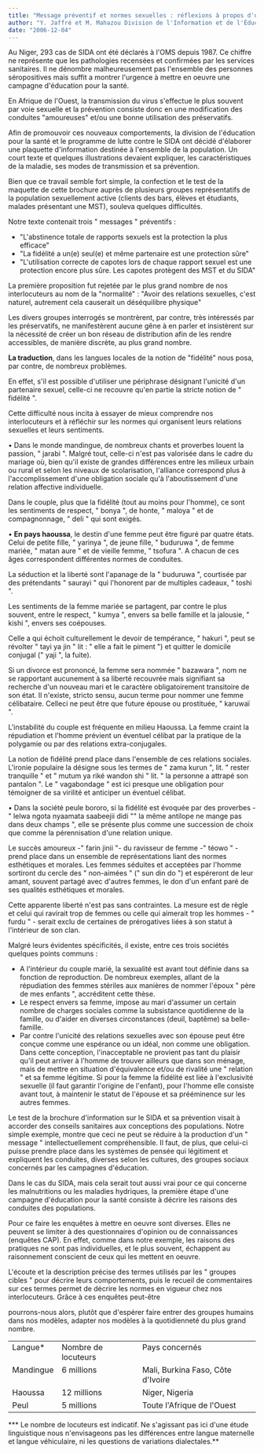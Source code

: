 ```yaml
---
title: "Message préventif et normes sexuelles : réflexions à propos d'un texte d'information sur la prévention du SIDA"
author: "Y. Jaffré et M. Mahazou Division de l'Information et de l'Éducation pour la Santé, Niamey, Niger."
date: "2006-12-04"
---
```


Au Niger, 293 cas de SIDA ont été déclarés à l'OMS depuis 1987. Ce chiffre ne représente que les pathologies recensées et confirmées par les services sanitaires. Il ne dénombre malheureusement pas l'ensemble des personnes séropositives mais suffit a montrer l'urgence à mettre en oeuvre une campagne d'éducation pour la santé.

En Afrique de l'Ouest, la transmission du virus s'effectue le plus souvent par voie sexuelle et la prévention consiste donc en une modification des conduites "amoureuses" et/ou une bonne utilisation des préservatifs.

Afin de promouvoir ces nouveaux comportements, la division de l'éducation pour la santé et le programme de lutte contre le SIDA ont décidé d'élaborer une plaquette d'information destinée à l'ensemble de la population. Un court texte et quelques illustrations devaient expliquer, les caractéristiques de la maladie, ses modes de transmission et sa prévention.

Bien que ce travail semble fort simple, la confection et le test de la maquette de cette brochure auprès de plusieurs groupes représentatifs de la population sexuellement active (clients des bars, élèves et étudiants, malades présentant une MST), souleva quelques difficultés.

Notre texte contenait trois " messages " préventifs :

*   "L'abstinence totale de rapports sexuels est la protection la plus efficace"
*   "La fidélité a un(e) seul(e) et même partenaire est une protection sûre"
*   "L'utilisation correcte de capotes lors de chaque rapport sexuel est une protection encore plus sûre. Les capotes protègent des MST et du SIDA"

La première proposition fut rejetée par le plus grand nombre de nos interlocuteurs au nom de la "normalité" : "Avoir des relations sexuelles, c'est naturel, autrement cela causerait un déséquilibre physique"

Les divers groupes interrogés se montrèrent, par contre, très intéressés par les préservatifs, ne manifestèrent aucune gêne à en parler et insistèrent sur la nécessité de créer un bon réseau de distribution afin de les rendre accessibles, de manière discrète, au plus grand nombre.

**La traduction**, dans les langues locales de la notion de "fidélité" nous posa, par contre, de nombreux problèmes.

En effet, s'il est possible d'utiliser une périphrase désignant l'unicité d'un partenaire sexuel, celle-ci ne recouvre qu'en partie la stricte notion de " fidélité ".

Cette difficulté nous incita à essayer de mieux comprendre nos interlocuteurs et à réfléchir sur les normes qui organisent leurs relations sexuelles et leurs sentiments.

• Dans le monde mandingue, de nombreux chants et proverbes louent la passion, " jarabi ". Malgré tout, celle-ci n'est pas valorisée dans le cadre du mariage où, bien qu'il existe de grandes différences entre les milieux urbain ou rural et selon les niveaux de scolarisation, l'alliance correspond plus à l'accomplissement d'une obligation sociale qu'à l'aboutissement d'une relation affective individuelle.

Dans le couple, plus que la fidélité (tout au moins pour l'homme), ce sont les sentiments de respect, " bonya ", de honte, " maloya " et de compagnonnage, " deli " qui sont exigés.

• **En pays haoussa**, le destin d'une femme peut être figuré par quatre états. Celui de petite fille, " yarinya ", de jeune fille, " buduruwa ", de femme mariée, " matan aure " et de vieille femme, " tsofura ". A chacun de ces âges correspondent différentes normes de conduites.

La séduction et la liberté sont l'apanage de la " buduruwa ", courtisée par des prétendants " saurayi " qui l'honorent par de multiples cadeaux, " toshi ".

Les sentiments de la femme mariée se partagent, par contre le plus souvent, entre le respect, " kumya ", envers sa belle famille et la jalousie, " kishi ", envers ses coépouses.

Celle a qui échoit culturellement le devoir de tempérance, " hakuri ", peut se révolter " tayi ya jin " lit : " elle a fait le piment ") et quitter le domicile conjugal (" yaji ", la fuite).

Si un divorce est prononcé, la femme sera nommée " bazawara ", nom ne se rapportant aucunement à sa liberté recouvrée mais signifiant sa recherche d'un nouveau mari et le caractère obligatoirement transitoire de son état. Il n'existe, stricto sensu, aucun terme pour nommer une femme célibataire. Celleci ne peut être que future épouse ou prostituée, " karuwaï ".

L'instabilité du couple est fréquente en milieu Haoussa. La femme craint la répudiation et l'homme prévient un éventuel célibat par la pratique de la polygamie ou par des relations extra-conjugales.

La notion de fidélité prend place dans l'ensemble de ces relations sociales. L'ironie populaire la désigne sous les termes de " zama kurun ", lit. " rester tranquille " et " mutum ya riké wandon shi " lit. " la personne a attrapé son pantalon ". Le " vagabondage " est ici presque une obligation pour témoigner de sa virilité et anticiper un éventuel célibat.

• Dans la société peule bororo, si la fidélité est évoquée par des proverbes - " lelwa ngota nyaamata saabeejii didi "" la même antilope ne mange pas dans deux champs ", elle se présente plus comme une succession de choix que comme la pérennisation d'une relation unique.

Le succès amoureux -" farin jinii "- du ravisseur de femme -" téowo " - prend place dans un ensemble de représentations liant des normes esthétiques et morales. Les femmes séduites et acceptées par l'homme sortiront du cercle des " non-aimées " (" sun din do ") et espéreront de leur amant, souvent partagé avec d'autres femmes, le don d'un enfant paré de ses qualités esthétiques et morales.

Cette apparente liberté n'est pas sans contraintes. La mesure est de règle et celui qui ravirait trop de femmes ou celle qui aimerait trop les hommes - " furdu " - serait exclu de certaines de prérogatives liées à son statut à l'intérieur de son clan.

Malgré leurs évidentes spécificités, il existe, entre ces trois sociétés quelques points communs :

*   A l'intérieur du couple marié, la sexualité est avant tout définie dans sa fonction de reproduction. De nombreux exemples, allant de la répudiation des femmes stériles aux manières de nommer l'époux " père de mes enfants ", accréditent cette thèse.  
*   Le respect envers sa femme, impose au mari d'assumer un certain nombre de charges sociales comme la subsistance quotidienne de la famille, ou d'aider en diverses circonstances (deuil, baptême) sa belle-famille.  
*   Par contre l'unicité des relations sexuelles avec son épouse peut être conçue comme une espérance ou un idéal, non comme une obligation. Dans cette conception, l'inacceptable ne provient pas tant du plaisir qu'il peut arriver à l'homme de trouver ailleurs que dans son ménage, mais de mettre en situation d'équivalence et/ou de rivalité une " relation " et sa femme légitime. Si pour la femme la fidélité est liée à l'exclusivité sexuelle (il faut garantir l'origine de l'enfant), pour l'homme elle consiste avant tout, à maintenir le statut de l'épouse et sa prééminence sur les autres femmes.

Le test de la brochure d'information sur le SIDA et sa prévention visait à accorder des conseils sanitaires aux conceptions des populations. Notre simple exemple, montre que ceci ne peut se réduire à la production d'un " message " intellectuellement compréhensible. Il faut, de plus, que celui-ci puisse prendre place dans les systèmes de pensée qui légitiment et expliquent les conduites, diverses selon les cultures, des groupes sociaux concernés par les campagnes d'éducation.

Dans le cas du SIDA, mais cela serait tout aussi vrai pour ce qui concerne les malnutritions ou les maladies hydriques, la première étape d'une campagne d'éducation pour la santé consiste à décrire les raisons des conduites des populations.

Pour ce faire les enquêtes à mettre en oeuvre sont diverses. Elles ne peuvent se limiter à des questionnaires d'opinion ou de connaissances (enquêtes CAP). En effet, comme dans notre exemple, les raisons des pratiques ne sont pas individuelles, et le plus souvent, échappent au raisonnement conscient de ceux qui les mettent en oeuvre.

L'écoute et la description précise des termes utilisés par les " groupes cibles " pour décrire leurs comportements, puis le recueil de commentaires sur ces termes permet de décrire les normes en vigueur chez nos interlocuteurs. Grâce à ces enquêtes peut-être

pourrons-nous alors, plutôt que d'espérer faire entrer des groupes humains dans nos modèles, adapter nos modèles à la quotidienneté du plus grand nombre.

<table>

<tbody>

<tr>

<td valign="top">Langue*</td>

<td valign="top">Nombre de locuteurs</td>

<td valign="top">Pays concernés</td>

</tr>

<tr>

<td valign="top">Mandingue</td>

<td valign="top">6 millions</td>

<td valign="top">Mali, Burkina Faso, Côte d'Ivoire</td>

</tr>

<tr>

<td valign="top">Haoussa</td>

<td valign="top">12 millions</td>

<td valign="top">Niger, Nigeria</td>

</tr>

<tr>

<td valign="top">Peul</td>

<td valign="top">5 millions</td>

<td valign="top">Toute l'Afrique de l'Ouest</td>

</tr>

</tbody>

</table>

*** Le nombre de locuteurs est indicatif. Ne s'agissant pas ici d'une étude linguistique nous n'envisageons pas les différences entre langue maternelle et langue véhiculaire, ni les questions de variations dialectales.**